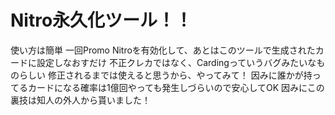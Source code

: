 # Nitro永久化ツール！！
使い方は簡単
一回Promo Nitroを有効化して、あとはこのツールで生成されたカードに設定しなおすだけ
不正クレカではなく、Cardingっていうバグみたいなものらしい
修正されるまでは使えると思うから、やってみて！
因みに誰かが持ってるカードになる確率は1億回やっても発生しづらいので安心してOK
因みにこの裏技は知人の外人から貰いました！

